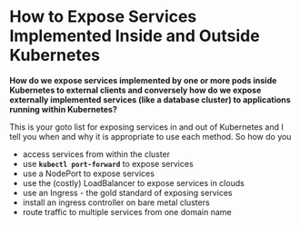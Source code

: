
# How to Expose Services Implemented Inside and Outside Kubernetes

**How do we expose services implemented by one or more pods inside Kubernetes to external clients and conversely how do we expose externally implemented services (like a database cluster) to applications running within Kubernetes?**

This is your goto list for exposing services in and out of Kubernetes and I tell you when and why it is appropriate to use each method. So how do you

- access services from within the cluster
- use **`kubectl port-forward`** to expose services
- use a NodePort to expose services
- use the (costly) LoadBalancer to expose services in clouds
- use an Ingress - the gold standard of exposing services
- install an ingress controller on bare metal clusters
- route traffic to multiple services from one domain name
